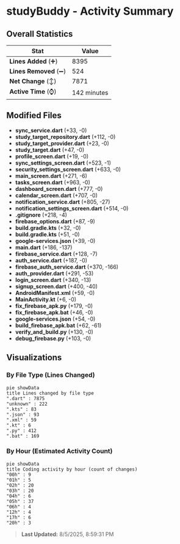 # studyBuddy - Activity Summary 

## Overall Statistics

| Stat                   | Value                                                             |
| ---------------------- | ----------------------------------------------------------------- |
| **Lines Added** (➕)   | 8395                                          |
| **Lines Removed** (➖) | 524                                        |
| **Net Change** (↕)    | 7871                |
| **Active Time** (⌚)   | 142 minutes |


## Modified Files
- **sync_service.dart** (+33, -0)
- **study_target_repository.dart** (+112, -0)
- **study_target_provider.dart** (+23, -0)
- **study_target.dart** (+47, -0)
- **profile_screen.dart** (+19, -0)
- **sync_settings_screen.dart** (+523, -1)
- **security_settings_screen.dart** (+633, -0)
- **main_screen.dart** (+271, -6)
- **tasks_screen.dart** (+963, -0)
- **dashboard_screen.dart** (+777, -0)
- **calendar_screen.dart** (+707, -0)
- **notification_service.dart** (+805, -27)
- **notification_settings_screen.dart** (+514, -0)
- **.gitignore** (+218, -4)
- **firebase_options.dart** (+87, -9)
- **build.gradle.kts** (+32, -0)
- **build.gradle.kts** (+51, -0)
- **google-services.json** (+39, -0)
- **main.dart** (+186, -137)
- **firebase_service.dart** (+128, -7)
- **auth_service.dart** (+187, -0)
- **firebase_auth_service.dart** (+370, -166)
- **auth_provider.dart** (+291, -53)
- **login_screen.dart** (+340, -13)
- **signup_screen.dart** (+400, -40)
- **AndroidManifest.xml** (+59, -0)
- **MainActivity.kt** (+6, -0)
- **fix_firebase_apk.py** (+179, -0)
- **fix_firebase_apk.bat** (+46, -0)
- **google-services.json** (+54, -0)
- **build_firebase_apk.bat** (+62, -61)
- **verify_and_build.py** (+130, -0)
- **debug_firebase.py** (+103, -0)

## Visualizations

### By File Type (Lines Changed)

```mermaid
pie showData
title Lines changed by file type
".dart" : 7875
"unknown" : 222
".kts" : 83
".json" : 93
".xml" : 59
".kt" : 6
".py" : 412
".bat" : 169
```

### By Hour (Estimated Activity Count)

```mermaid
pie showData
title Coding activity by hour (count of changes)
"00h" : 9
"01h" : 5
"02h" : 20
"03h" : 20
"04h" : 6
"05h" : 37
"06h" : 4
"12h" : 4
"17h" : 6
"20h" : 3
```


> **Last Updated:** 8/5/2025, 8:59:31 PM
